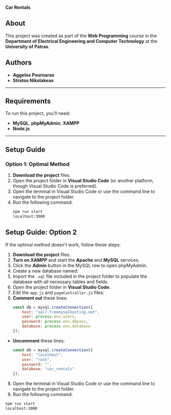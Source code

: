 **Car Rentals**

## **About**  
This project was created as part of the **Web Programming** course in the **Department of Electrical Engineering and Computer Technology** at the **University of Patras**.

## **Authors**  
- **Aggelos Pournaras**  
- **Stratos Nikolakeas**  

---

## **Requirements**  
To run this project, you’ll need:  
- **MySQL**, **phpMyAdmin**, **XAMPP**  
- **Node.js**  

---

## **Setup Guide**

### **Option 1: Optimal Method**  
1. **Download the project** files.  
2. Open the project folder in **Visual Studio Code** (or another platform, though Visual Studio Code is preferred).  
3. Open the terminal in Visual Studio Code or use the command line to navigate to the project folder.  
4. Run the following command:  
   ```bash
   npm run start
   localhost:3000

## **Setup Guide: Option 2**

If the optimal method doesn't work, follow these steps:

1. **Download the project** files.  
2. **Turn on XAMPP** and start the **Apache** and **MySQL** services.  
3. Click the **Admin** button in the MySQL row to open phpMyAdmin.  
4. Create a new database named:  
5. Import the `.sql` file included in the project folder to populate the database with all necessary tables and fields.  
6. Open the project folder in **Visual Studio Code**.  
7. Edit the `app.js` and `pageController.js` files:
8. **Comment out** these lines:
     ```javascript
     const db = mysql.createConnection({
         host: "sql7.freemysqlhosting.net",
         user: process.env.usern,
         password: process.env.dbpass,
         database: process.env.database
     });
     ```
- **Uncomment** these lines:
  ```javascript
  const db = mysql.createConnection({
      host: "localhost",
      user: "root",
      password: "",
      database: "car_rentals"
  });
  ```
8. Open the terminal in Visual Studio Code or use the command line to navigate to the project folder.  
9. Run the following command:  
```bash
npm run start
localhost:3000
